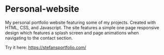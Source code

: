 # Personal-website
 
My personal portfolio website featuring some of my projects. Created with HTML, CSS, and Javascript. The site features a simple one page responsive design which features a splash screen and page animations when navigating to the contact section.

Try it here: https://stefansportfolio.com/
